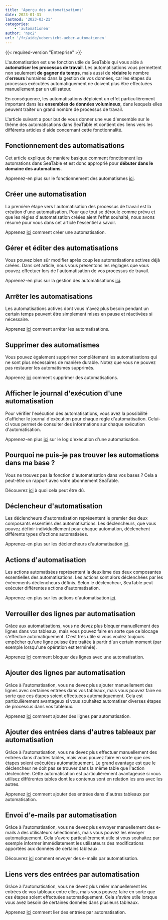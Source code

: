 ```yaml
---
title: 'Aperçu des automatisations'
date: 2023-01-31
lastmod: '2023-03-21'
categories:
    - 'automationen'
author: 'nsc2'
url: '/fr/aide/uebersicht-ueber-automationen'
---
```


{{< required-version "Entreprise" >}}

L'automatisation est une fonction utile de SeaTable qui vous aide à **automatiser les processus de travail**. Les automatisations vous permettent non seulement **de gagner du temps**, mais aussi de **réduire** le nombre d'**erreurs** humaines dans la gestion de vos données, car les étapes du processus exécutées automatiquement ne doivent plus être effectuées manuellement par un utilisateur.

En conséquence, les automatisations déploient un effet particulièrement important dans les **ensembles de données volumineux**, dans lesquels elles peuvent traiter un grand nombre de processus de travail.

L'article suivant a pour but de vous donner une vue d'ensemble sur le thème des automatisations dans SeaTable et contient des liens vers les différents articles d'aide concernant cette fonctionnalité.

## Fonctionnement des automatisations

Cet article explique de manière basique comment fonctionnent les automations dans SeaTable et est donc approprié pour **débuter dans le domaine des automations**.

Apprenez-en plus sur le fonctionnement des automatismes [ici](https://seatable.io/fr/docs/arbeiten-mit-automationen/funktionsweise-von-automationen/).

## Créer une automatisation

La première étape vers l'automatisation des processus de travail est la création d'une automatisation. Pour que tout se déroule comme prévu et que les règles d'automatisation créées aient l'effet souhaité, nous avons résumé pour vous dans cet article l'essentiel à savoir.

Apprenez [ici](https://seatable.io/fr/docs/arbeiten-mit-automationen/anlegen-einer-automation/) comment créer une automatisation.

## Gérer et éditer des automatisations

Vous pouvez bien sûr modifier après coup les automatisations actives déjà créées. Dans cet article, nous vous présentons les réglages que vous pouvez effectuer lors de l'automatisation de vos processus de travail.

Apprenez-en plus sur la gestion des automatisations [ici](https://seatable.io/fr/docs/arbeiten-mit-automationen/automationen-verwalten-und-bearbeiten/).

## Arrêter les automatisations

Les automatisations actives dont vous n'avez plus besoin pendant un certain temps peuvent être simplement mises en pause et réactivées si nécessaire.

Apprenez [ici](https://seatable.io/fr/docs/arbeiten-mit-automationen/automationen-stoppen/) comment arrêter les automatisations.

## Supprimer des automatismes

Vous pouvez également supprimer complètement les automatisations qui ne sont plus nécessaires de manière durable. Notez que vous ne pouvez pas restaurer les automatismes supprimés.

Apprenez [ici](https://seatable.io/fr/docs/arbeiten-mit-automationen/automationen-loeschen/) comment supprimer des automatisations.

## Afficher le journal d'exécution d'une automatisation

Pour vérifier l'exécution des automatisations, vous avez la possibilité d'afficher le journal d'exécution pour chaque règle d'automatisation. Celui-ci vous permet de consulter des informations sur chaque exécution d'automatisation.

Apprenez-en plus [ici](https://seatable.io/fr/docs/arbeiten-mit-automationen/ausfuehrungslog-einer-automation-anzeigen/) sur le log d'exécution d'une automatisation.

## Pourquoi ne puis-je pas trouver les automations dans ma base ?

Vous ne trouvez pas la fonction d'automatisation dans vos bases ? Cela a peut-être un rapport avec votre abonnement SeaTable.

Découvrez [ici](https://seatable.io/fr/docs/arbeiten-mit-automationen/warum-finde-ich-in-meiner-base-die-automationen-nicht/) à quoi cela peut être dû.

## Déclencheur d'automatisation

Les déclencheurs d'automatisation représentent le premier des deux composants essentiels des automatisations. Les déclencheurs, que vous pouvez définir individuellement pour chaque automation, déclenchent différents types d'actions automatisées.

Apprenez-en plus sur les déclencheurs d'automatisation [ici](https://seatable.io/fr/docs/arbeiten-mit-automationen/automations-trigger/).

## Actions d'automatisation

Les actions automatisées représentent la deuxième des deux composantes essentielles des automatisations. Les actions sont alors déclenchées par les événements déclencheurs définis. Selon le déclencheur, SeaTable peut exécuter différentes actions d'automatisation.

Apprenez-en plus sur les actions d'automatisation [ici](https://seatable.io/fr/docs/arbeiten-mit-automationen/automations-aktionen/).

## Verrouiller des lignes par automatisation

Grâce aux automatisations, vous ne devez plus bloquer manuellement des lignes dans vos tableaux, mais vous pouvez faire en sorte que ce blocage s'effectue automatiquement. C'est très utile si vous voulez toujours empêcher qu'une ligne puisse être traitée à partir d'un certain moment (par exemple lorsqu'une opération est terminée).

Apprenez [ici](https://seatable.io/fr/docs/beispiele-fuer-automationen/zeilen-per-automation-sperren/) comment bloquer des lignes avec une automatisation.

## Ajouter des lignes par automatisation

Grâce à l'automatisation, vous ne devez plus ajouter manuellement des lignes avec certaines entrées dans vos tableaux, mais vous pouvez faire en sorte que ces étapes soient effectuées automatiquement. Cela est particulièrement avantageux si vous souhaitez automatiser diverses étapes de processus dans vos tableaux.

Apprenez [ici](https://seatable.io/fr/docs/beispiel-automationen/zeilen-per-automation-hinzufuegen/) comment ajouter des lignes par automatisation.

## Ajouter des entrées dans d'autres tableaux par automatisation

Grâce à l'automatisation, vous ne devez plus effectuer manuellement des entrées dans d'autres tables, mais vous pouvez faire en sorte que ces étapes soient exécutées automatiquement. Le grand avantage est que le déclencheur ne doit pas se trouver dans la même table que l'action déclenchée. Cette automatisation est particulièrement avantageuse si vous utilisez différentes tables dont les contenus sont en relation les uns avec les autres.

Apprenez [ici](https://seatable.io/fr/docs/beispiel-automationen/eintraege-in-andere-tabellen-per-automation-hinzufuegen/) comment ajouter des entrées dans d'autres tableaux par automatisation.

## Envoi d'e-mails par automatisation

Grâce à l'automatisation, vous ne devez plus envoyer manuellement des e-mails à des utilisateurs sélectionnés, mais vous pouvez les envoyer automatiquement. Cela s'avère particulièrement utile si vous souhaitez par exemple informer immédiatement les utilisateurs des modifications apportées aux données de certains tableaux.

Découvrez [ici](https://seatable.io/fr/docs/beispiel-automationen/e-mail-versand-per-automation/) comment envoyer des e-mails par automatisation.

## Liens vers des entrées par automatisation

Grâce à l'automatisation, vous ne devez plus relier manuellement les entrées de vos tableaux entre elles, mais vous pouvez faire en sorte que ces étapes soient effectuées automatiquement. Cela s'avère utile lorsque vous avez besoin de certaines données dans plusieurs tableaux.

Apprenez [ici](https://seatable.io/fr/docs/beispiele-fuer-automationen/verlinken-von-eintraegen-per-automation/) comment lier des entrées par automatisation.
